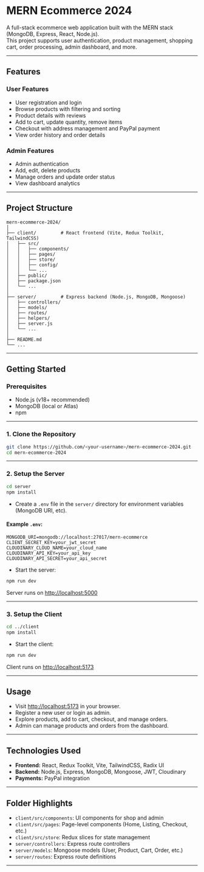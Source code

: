 # MERN Ecommerce 2024

A full-stack ecommerce web application built with the MERN stack (MongoDB, Express, React, Node.js).  
This project supports user authentication, product management, shopping cart, order processing, admin dashboard, and more.

---

## Features

### User Features
- User registration and login
- Browse products with filtering and sorting
- Product details with reviews
- Add to cart, update quantity, remove items
- Checkout with address management and PayPal payment
- View order history and order details

### Admin Features
- Admin authentication
- Add, edit, delete products
- Manage orders and update order status
- View dashboard analytics

---

## Project Structure

```
mern-ecommerce-2024/
│
├── client/         # React frontend (Vite, Redux Toolkit, TailwindCSS)
│   ├── src/
│   │   ├── components/
│   │   ├── pages/
│   │   ├── store/
│   │   ├── config/
│   │   └── ...
│   ├── public/
│   ├── package.json
│   └── ...
│
├── server/         # Express backend (Node.js, MongoDB, Mongoose)
│   ├── controllers/
│   ├── models/
│   ├── routes/
│   ├── helpers/
│   ├── server.js
│   └── ...
│
├── README.md
└── ...
```

---

## Getting Started

### Prerequisites

- Node.js (v18+ recommended)
- MongoDB (local or Atlas)
- npm

---

### 1. Clone the Repository

```sh
git clone https://github.com/<your-username>/mern-ecommerce-2024.git
cd mern-ecommerce-2024
```

---

### 2. Setup the Server

```sh
cd server
npm install
```

- Create a `.env` file in the `server/` directory for environment variables (MongoDB URI, etc).

#### Example `.env`:
```
MONGODB_URI=mongodb://localhost:27017/mern-ecommerce
CLIENT_SECRET_KEY=your_jwt_secret
CLOUDINARY_CLOUD_NAME=your_cloud_name
CLOUDINARY_API_KEY=your_api_key
CLOUDINARY_API_SECRET=your_api_secret
```

- Start the server:
```sh
npm run dev
```
Server runs on [http://localhost:5000](http://localhost:5000)

---

### 3. Setup the Client

```sh
cd ../client
npm install
```

- Start the client:
```sh
npm run dev
```
Client runs on [http://localhost:5173](http://localhost:5173)

---

## Usage

- Visit [http://localhost:5173](http://localhost:5173) in your browser.
- Register a new user or login as admin.
- Explore products, add to cart, checkout, and manage orders.
- Admin can manage products and orders from the dashboard.

---

## Technologies Used

- **Frontend:** React, Redux Toolkit, Vite, TailwindCSS, Radix UI
- **Backend:** Node.js, Express, MongoDB, Mongoose, JWT, Cloudinary
- **Payments:** PayPal integration

---

## Folder Highlights

- `client/src/components`: UI components for shop and admin
- `client/src/pages`: Page-level components (Home, Listing, Checkout, etc.)
- `client/src/store`: Redux slices for state management
- `server/controllers`: Express route controllers
- `server/models`: Mongoose models (User, Product, Cart, Order, etc.)
- `server/routes`: Express route definitions

---
